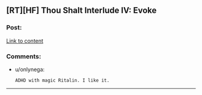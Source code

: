 ## [RT][HF] Thou Shalt Interlude IV: Evoke

### Post:

[Link to content](https://thoushaltserial.wordpress.com/2019/05/21/interlude-iv-evoke/)

### Comments:

- u/onlynega:
  ```
  ADHD with magic Ritalin. I like it.
  ```

---

